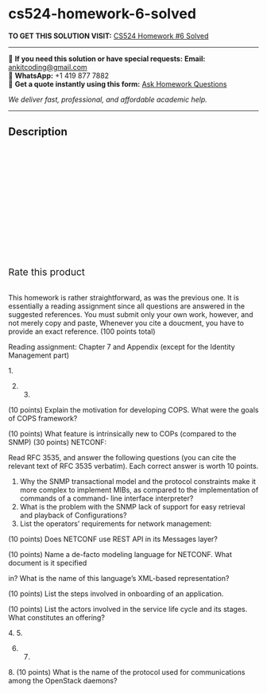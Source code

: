 # cs524-homework-6-solved
**TO GET THIS SOLUTION VISIT:** [CS524 Homework #6 Solved](https://www.ankitcodinghub.com/product/cs524-homework-6-solved/)


---

📩 **If you need this solution or have special requests:** **Email:** ankitcoding@gmail.com  
📱 **WhatsApp:** +1 419 877 7882  
📄 **Get a quote instantly using this form:** [Ask Homework Questions](https://www.ankitcodinghub.com/services/ask-homework-questions/)

*We deliver fast, professional, and affordable academic help.*

---

<h2>Description</h2>



<div class="kk-star-ratings kksr-auto kksr-align-center kksr-valign-top" data-payload="{&quot;align&quot;:&quot;center&quot;,&quot;id&quot;:&quot;91659&quot;,&quot;slug&quot;:&quot;default&quot;,&quot;valign&quot;:&quot;top&quot;,&quot;ignore&quot;:&quot;&quot;,&quot;reference&quot;:&quot;auto&quot;,&quot;class&quot;:&quot;&quot;,&quot;count&quot;:&quot;0&quot;,&quot;legendonly&quot;:&quot;&quot;,&quot;readonly&quot;:&quot;&quot;,&quot;score&quot;:&quot;0&quot;,&quot;starsonly&quot;:&quot;&quot;,&quot;best&quot;:&quot;5&quot;,&quot;gap&quot;:&quot;4&quot;,&quot;greet&quot;:&quot;Rate this product&quot;,&quot;legend&quot;:&quot;0\/5 - (0 votes)&quot;,&quot;size&quot;:&quot;24&quot;,&quot;title&quot;:&quot;CS524 Homework #6 Solved&quot;,&quot;width&quot;:&quot;0&quot;,&quot;_legend&quot;:&quot;{score}\/{best} - ({count} {votes})&quot;,&quot;font_factor&quot;:&quot;1.25&quot;}">

<div class="kksr-stars">

<div class="kksr-stars-inactive">
            <div class="kksr-star" data-star="1" style="padding-right: 4px">


<div class="kksr-icon" style="width: 24px; height: 24px;"></div>
        </div>
            <div class="kksr-star" data-star="2" style="padding-right: 4px">


<div class="kksr-icon" style="width: 24px; height: 24px;"></div>
        </div>
            <div class="kksr-star" data-star="3" style="padding-right: 4px">


<div class="kksr-icon" style="width: 24px; height: 24px;"></div>
        </div>
            <div class="kksr-star" data-star="4" style="padding-right: 4px">


<div class="kksr-icon" style="width: 24px; height: 24px;"></div>
        </div>
            <div class="kksr-star" data-star="5" style="padding-right: 4px">


<div class="kksr-icon" style="width: 24px; height: 24px;"></div>
        </div>
    </div>

<div class="kksr-stars-active" style="width: 0px;">
            <div class="kksr-star" style="padding-right: 4px">


<div class="kksr-icon" style="width: 24px; height: 24px;"></div>
        </div>
            <div class="kksr-star" style="padding-right: 4px">


<div class="kksr-icon" style="width: 24px; height: 24px;"></div>
        </div>
            <div class="kksr-star" style="padding-right: 4px">


<div class="kksr-icon" style="width: 24px; height: 24px;"></div>
        </div>
            <div class="kksr-star" style="padding-right: 4px">


<div class="kksr-icon" style="width: 24px; height: 24px;"></div>
        </div>
            <div class="kksr-star" style="padding-right: 4px">


<div class="kksr-icon" style="width: 24px; height: 24px;"></div>
        </div>
    </div>
</div>


<div class="kksr-legend" style="font-size: 19.2px;">
            <span class="kksr-muted">Rate this product</span>
    </div>
    </div>
<div class="page" title="Page 1">
<div class="layoutArea">
<div class="column">
&nbsp;

This homework is rather straightforward, as was the previous one. It is essentially a reading assignment since all questions are answered in the suggested references. You must submit only your own work, however, and not merely copy and paste, Whenever you cite a doucment, you have to provide an exact reference. (100 points total)

Reading assignment: Chapter 7 and Appendix (except for the Identity Management part)

</div>
</div>
<div class="layoutArea">
<div class="column">
1.

2. 3.

</div>
<div class="column">
(10 points) Explain the motivation for developing COPS. What were the goals of COPS framework?

(10 points) What feature is intrinsically new to COPs (compared to the SNMP) (30 points) NETCONF:

Read RFC 3535, and answer the following questions (you can cite the relevant text of RFC 3535 verbatim). Each correct answer is worth 10 points.

<ol>
<li>Why the SNMP transactional model and the protocol constraints make it more complex to implement MIBs, as compared to the implementation of commands of a command- line interface interpreter?</li>
<li>What is the problem with the SNMP lack of support for easy retrieval and playback of Configurations?</li>
<li>List the operators’ requirements for network management:</li>
</ol>
(10 points) Does NETCONF use REST API in its Messages layer?

(10 points) Name a de-facto modeling language for NETCONF. What document is it specified

in? What is the name of this language’s XML-based representation?

(10 points) List the steps involved in onboarding of an application.

(10 points) List the actors involved in the service life cycle and its stages. What constitutes an offering?

</div>
</div>
<div class="layoutArea">
<div class="column">
4. 5.

6. 7.

</div>
</div>
</div>
<div class="page" title="Page 2">
<div class="layoutArea">
<div class="column">
8. (10 points) What is the name of the protocol used for communications among the OpenStack daemons?

</div>
</div>
</div>

